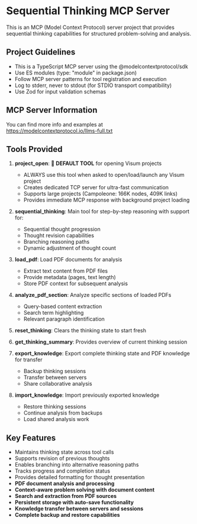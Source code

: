 <!-- Use this file to provide workspace-specific custom instructions to Copilot. For more details, visit https://code.visualstudio.com/docs/copilot/copilot-customization#_use-a-githubcopilotinstructionsmd-file -->

# Sequential Thinking MCP Server

This is an MCP (Model Context Protocol) server project that provides sequential thinking capabilities for structured problem-solving and analysis.

## Project Guidelines

- This is a TypeScript MCP server using the @modelcontextprotocol/sdk
- Use ES modules (type: "module" in package.json)
- Follow MCP server patterns for tool registration and execution
- Log to stderr, never to stdout (for STDIO transport compatibility)
- Use Zod for input validation schemas

## MCP Server Information

You can find more info and examples at https://modelcontextprotocol.io/llms-full.txt

## Tools Provided

1. **project_open**: 🚀 **DEFAULT TOOL** for opening Visum projects
   - ALWAYS use this tool when asked to open/load/launch any Visum project
   - Creates dedicated TCP server for ultra-fast communication
   - Supports large projects (Campoleone: 166K nodes, 409K links)
   - Provides immediate MCP response with background project loading

2. **sequential_thinking**: Main tool for step-by-step reasoning with support for:
   - Sequential thought progression
   - Thought revision capabilities
   - Branching reasoning paths
   - Dynamic adjustment of thought count
   
3. **load_pdf**: Load PDF documents for analysis
   - Extract text content from PDF files
   - Provide metadata (pages, text length)
   - Store PDF context for subsequent analysis
   
3. **analyze_pdf_section**: Analyze specific sections of loaded PDFs
   - Query-based content extraction
   - Search term highlighting
   - Relevant paragraph identification
   
4. **reset_thinking**: Clears the thinking state to start fresh

5. **get_thinking_summary**: Provides overview of current thinking session

6. **export_knowledge**: Export complete thinking state and PDF knowledge for transfer
   - Backup thinking sessions
   - Transfer between servers
   - Share collaborative analysis

7. **import_knowledge**: Import previously exported knowledge
   - Restore thinking sessions
   - Continue analysis from backups
   - Load shared analysis work

## Key Features

- Maintains thinking state across tool calls
- Supports revision of previous thoughts
- Enables branching into alternative reasoning paths
- Tracks progress and completion status
- Provides detailed formatting for thought presentation
- **PDF document analysis and processing**
- **Context-aware problem solving with document content**
- **Search and extraction from PDF sources**
- **Persistent storage with auto-save functionality**
- **Knowledge transfer between servers and sessions**
- **Complete backup and restore capabilities**
